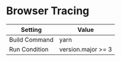 # Browser Tracing

| Setting       | Value              |
| ------------- | ------------------ |
| Build Command | yarn               |
| Run Condition | version.major >= 3 |
